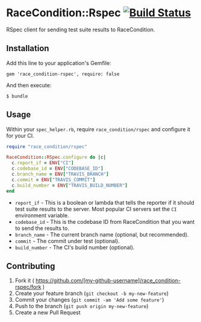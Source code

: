 # RaceCondition::Rspec [![Build Status](https://travis-ci.org/RaceCondition-io/race_condition-rspec.svg?branch=master)](https://travis-ci.org/RaceCondition-io/race_condition-rspec)

RSpec client for sending test suite results to RaceCondition.

## Installation

Add this line to your application's Gemfile:

    gem 'race_condition-rspec', require: false

And then execute:

    $ bundle


## Usage

Within your `spec_helper.rb`, require `race_condition/rspec` and configure it for your CI.

```ruby
require "race_condition/rspec"

RaceCondition::RSpec.configure do |c|
  c.report_if = ENV["CI"]
  c.codebase_id = ENV["CODEBASE_ID"]
  c.branch_name = ENV["TRAVIS_BRANCH"]
  c.commit = ENV["TRAVIS_COMMIT"]
  c.build_number = ENV["TRAVIS_BUILD_NUMBER"]
end
```

* `report_if` - This is a boolean or lambda that tells the reporter if it should test suite results to the server.  Most popular CI servers set the `CI` environment variable.
* `codebase_id` - This is the codebase ID from RaceCondition that you want to send the results to.
* `branch_name` - The current branch name (optional, but recommended).
* `commit` - The commit under test (optional).
* `build_number` - The CI's build number (optional).

## Contributing

1. Fork it ( https://github.com/[my-github-username]/race_condition-rspec/fork )
2. Create your feature branch (`git checkout -b my-new-feature`)
3. Commit your changes (`git commit -am 'Add some feature'`)
4. Push to the branch (`git push origin my-new-feature`)
5. Create a new Pull Request
